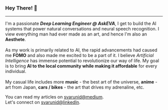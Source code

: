### Hey There! 👋

____________

I'm a passionate ***Deep Learning Engineer @ AskEVA***, I get to build the AI systems that power natural conversations and neural
speech recognition. I view everything man had ever made as an art, and hence I'm also an **Aesthete**. 
<br><br>
As my work is primarily related to AI, the rapid advancements had caused me **FOMO** and also
made me excited to be a part  of it. I believe *Artificial Intelligence* has immense potential to 
revolutionize our way of life. My goal is to bring  **AI to the local community while making it affordable** for every individual.
<br><br>
My casual life includes more **music** - the best art of the universe, **anime** - art 
from Japan, **cars / bikes** - the art that drives my adrenaline, etc. <br>

You can read my articles on [svarunid@medium](https://svarunid.medium.com/). <br>
Let's connect on [svarunid@linkedIn](https://www.linkedin.com/in/svarunid/).
